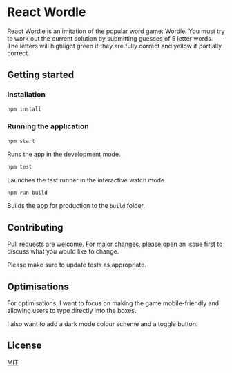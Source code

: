 # React Wordle

React Wordle is an imitation of the popular word game: Wordle. You must try to work out the current solution by submitting guesses of 5 letter words. The letters will highlight green if they are fully correct and yellow if partially correct.

## Getting started

### Installation

```bash
npm install
```

### Running the application
```bash
npm start
```
Runs the app in the development mode.

```bash
npm test
```
Launches the test runner in the interactive watch mode.

```bash
npm run build
```
Builds the app for production to the `build` folder.

## Contributing

Pull requests are welcome. For major changes, please open an issue first to discuss what you would like to change.

Please make sure to update tests as appropriate.

## Optimisations

For optimisations, I want to focus on making the game mobile-friendly and allowing users to type directly into the boxes.

I also want to add a dark mode colour scheme and a toggle button.

## License

[MIT](https://choosealicense.com/licenses/mit/)
